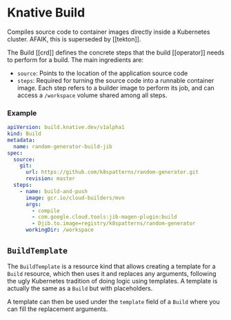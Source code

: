 # Knative Build
Compiles source code to container images directly inside a Kubernetes cluster. AFAIK, this is superseded by [[tekton]].

The Build [[crd]] defines the concrete steps that the build [[operator]] needs to perform for a build. The main ingredients are:

* `source`: Points to the location of the application source code
* `steps`: Required for turning the source code into a runnable container image. Each step refers to a builder image to perform its job, and can access a `/workspace` volume shared among all steps.

### Example
```yaml
apiVersion: build.knative.dev/v1alpha1
kind: Build
metadata:
  name: random-generator-build-jib
spec:
  source:
    git:
      url: https://github.com/k8spatterns/random-generator.git
      revision: master
  steps:
    - name: build-and-push
      image: gcr.io/cloud-builders/mvn
      args:
        - compile
        - com.google.cloud.tools:jib-magen-plugin:build
        - Djib.to.image=registry/k8spatterns/random-generator
      workingDir: /workspace
```

## `BuildTemplate`
The `BuildTemplate` is a resource kind that allows creating a template for a `Build` resource, which then uses it and replaces any arguments, following the ugly Kubernetes tradition of doing logic using templates. A template is actually the same as a `Build` but with placeholders.

A template can then be used under the `template` field of a `Build` where you can fill the replacement arguments.
